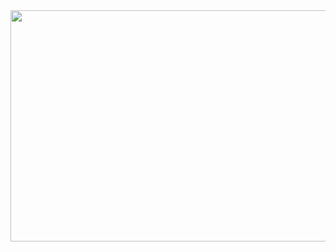 <img width="750" height="370" src="https://cdn.discordapp.com/attachments/1148037098595680288/1193714818763464744/Make_your_README.png?ex=65adb88e&is=659b438e&hm=4b36a712cefc7a34fd3da160cf5d4a6bf581e5fccffe9ef83a6bcc0e5e88e188&">

